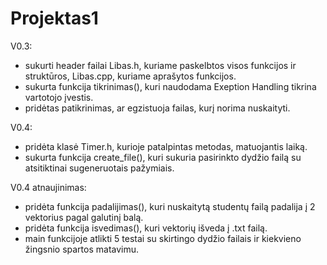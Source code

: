 # Projektas1
V0.3:
* sukurti header failai Libas.h, kuriame paskelbtos visos funkcijos ir struktūros, Libas.cpp, kuriame aprašytos funkcijos.
* sukurta funkcija tikrinimas(), kuri naudodama Exeption Handling tikrina vartotojo įvestis.
* pridėtas patikrinimas, ar egzistuoja failas, kurį norima nuskaityti.

V0.4:
* pridėta klasė Timer.h, kurioje patalpintas metodas, matuojantis laiką.
* sukurta funkcija create_file(), kuri sukuria pasirinkto dydžio failą su atsitiktinai sugeneruotais pažymiais.

V0.4 atnaujinimas:
* pridėta funkcija padalijimas(), kuri nuskaitytą studentų failą padalija į 2 vektorius pagal galutinį balą.
* pridėta funkcija isvedimas(), kuri vektorių išveda į .txt failą.
* main funkcijoje atlikti 5 testai su skirtingo dydžio failais ir kiekvieno žingsnio spartos matavimu.

